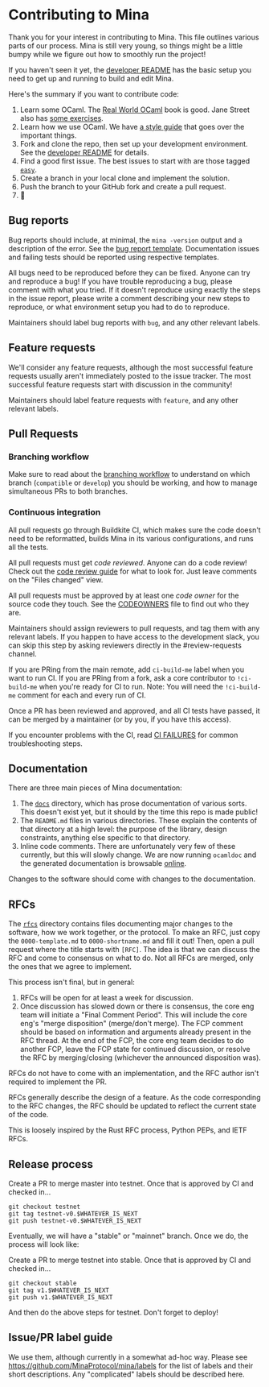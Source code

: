 # Contributing to Mina

Thank you for your interest in contributing to Mina. This file outlines
various parts of our process. Mina is still very young, so things might be a
little bumpy while we figure out how to smoothly run the project!

If you haven't seen it yet, the [developer README](README-dev.md) has the
basic setup you need to get up and running to build and edit Mina.

Here's the summary if you want to contribute code:

1. Learn some OCaml. The [Real World OCaml](https://dev.realworldocaml.org/toc.html) book is good. Jane Street also has [some exercises](https://github.com/janestreet/learn-ocaml-workshop).
2. Learn how we use OCaml. We have [a style guide](https://docs.minaprotocol.com/en/node-developers/style-guide) that goes over the important things.
3. Fork and clone the repo, then set up your development environment. See the [developer README](README-dev.md) for details.
4. Find a good first issue. The best issues to start with are those tagged [`easy`](https://github.com/MinaProtocol/mina/labels/easy).
5. Create a branch in your local clone and implement the solution.
6. Push the branch to your GitHub fork and create a pull request.
7. 🙌

## Bug reports

Bug reports should include, at minimal, the `mina -version` output and
a description of the error. See the [bug report
template](.github/ISSUE_TEMPLATE/1-BUG_REPORT.yml). Documentation
issues and failing tests should be reported using respective templates.

All bugs need to be reproduced before they can be fixed. Anyone can try and
reproduce a bug! If you have trouble reproducing a bug, please comment with what
you tried. If it doesn't reproduce using exactly the steps in the issue report,
please write a comment describing your new steps to reproduce, or what environment
setup you had to do to reproduce.

Maintainers should label bug reports with `bug`, and any other relevant labels.

## Feature requests

We'll consider any feature requests, although the most successful feature
requests usually aren't immediately posted to the issue tracker. The most
successful feature requests start with discussion in the community!

Maintainers should label feature requests with `feature`, and any other relevant
labels.

## Pull Requests

### Branching workflow

Make sure to read about the [branching workflow](README-branching.md) to
understand on which branch (`compatible` or `develop`) you should be working,
and how to manage simultaneous PRs to both branches.

### Continuous integration

All pull requests go through Buildkite CI, which makes sure the code doesn't need to
be reformatted, builds Mina in its various configurations, and runs all the
tests.

All pull requests must get _code reviewed_. Anyone can do a code
review! Check out the [code review
guide](https://docs.minaprotocol.com/en/node-developers/code-reviews) for
what to look for. Just leave comments on the "Files changed" view.

All pull requests must be approved by at least one _code owner_ for the
source code they touch. See the [CODEOWNERS](./CODEOWNERS) file to
find out who they are.

Maintainers should assign reviewers to pull requests, and tag them with any
relevant labels. If you happen to have access to the development slack,
you can skip this step by asking reviewers directly in the #review-requests channel.

If you are PRing from the main remote, add `ci-build-me` label when you want to run CI. If you are PRing from a fork, ask a core contributor to `!ci-build-me` when you're ready for CI to run. Note: You will need the `!ci-build-me` comment for each and every run of CI.

Once a PR has been reviewed and approved, and all CI tests have passed, it can be merged
by a maintainer (or by you, if you have this access).

If you encounter problems with the CI, read [CI FAILURES](README-ci-failures.md)
for common troubleshooting steps.

## Documentation

There are three main pieces of Mina documentation:

1. The [`docs`](docs/) directory, which has prose documentation of various sorts. This
   doesn't exist yet, but it should by the time this repo is made public!
2. The `README.md` files in various directories. These explain the contents of that
   directory at a high level: the purpose of the library, design constraints, anything else
   specific to that directory.
3. Inline code comments. There are unfortunately very few of these currently,
   but this will slowly change. We are now running `ocamldoc` and the generated
   documentation is browsable
   [online](https://mina-docs.storage.googleapis.com/index.html).

Changes to the software should come with changes to the documentation.

## RFCs

The [`rfcs`](rfcs/) directory contains files documenting major changes
to the software, how we work together, or the protocol. To make an
RFC, just copy the `0000-template.md` to `0000-shortname.md` and fill
it out! Then, open a pull request where the title starts with
`[RFC]`. The idea is that we can discuss the RFC and come to consensus
on what to do. Not all RFCs are merged, only the ones that we agree to
implement.

This process isn't final, but in general:

1. RFCs will be open for at least a week for discussion.
2. Once discussion has slowed down or there is consensus, the core eng team
   will initiate a "Final Comment Period". This will include the core eng's
   "merge disposition" (merge/don't merge). The FCP comment should be based
   on information and arguments already present in the RFC thread. At the
   end of the FCP, the core eng team decides to do another FCP, leave the FCP
   state for continued discussion, or resolve the RFC by merging/closing
   (whichever the announced disposition was).

RFCs do not have to come with an implementation, and the RFC author isn't
required to implement the PR.

RFCs generally describe the design of a feature. As the code corresponding to
the RFC changes, the RFC should be updated to reflect the current state of the
code.

This is loosely inspired by the Rust RFC process, Python PEPs, and IETF RFCs.

## Release process

Create a PR to merge master into testnet. Once that is approved by CI and checked in...

```
git checkout testnet
git tag testnet-v0.$WHATEVER_IS_NEXT
git push testnet-v0.$WHATEVER_IS_NEXT
```

Eventually, we will have a "stable" or "mainnet" branch. Once we do, the process will look like:

Create a PR to merge testnet into stable. Once that is approved by CI and checked in...

```
git checkout stable
git tag v1.$WHATEVER_IS_NEXT
git push v1.$WHATEVER_IS_NEXT
```

And then do the above steps for testnet. Don't forget to deploy!

## Issue/PR label guide

We use them, although currently in a somewhat ad-hoc way. Please see
https://github.com/MinaProtocol/mina/labels for the list of labels and their
short descriptions. Any "complicated" labels should be described here.
